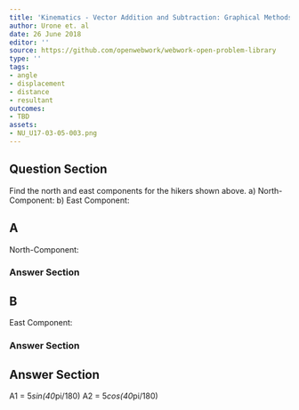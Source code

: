 ```yaml
---
title: 'Kinematics - Vector Addition and Subtraction: Graphical Methods'
author: Urone et. al
date: 26 June 2018
editor: ''
source: https://github.com/openwebwork/webwork-open-problem-library
type: ''
tags:
- angle
- displacement
- distance
- resultant
outcomes:
- TBD
assets:
- NU_U17-03-05-003.png
---
```


## Question Section 

Find the north and east components for the hikers shown above.
a) North-Component:
b) East Component:
## A
North-Component:
### Answer Section
## B
East Component:
### Answer Section


## Answer Section

A1 = 5*sin(40*pi/180)
A2 = 5*cos(40*pi/180)
